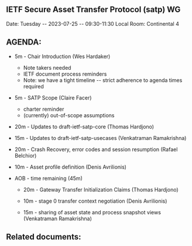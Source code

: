 ## IETF Secure Asset Transfer Protocol (satp) WG

Date: Tuesday -- 2023-07-25 -- 09:30-11:30 Local
Room: Continental 4

## AGENDA:

- 5m - Chair Introduction (Wes Hardaker)
    - Note takers needed
    - IETF document process reminders
    - Note: we have a tight timeline -- strict adherence to agenda times required

- 5m - SATP Scope (Claire Facer)
    - charter reminder
    - (currently) out-of-scope assumptions

- 20m - Updates to draft-ietf-satp-core (Thomas Hardjono)

- 15m - Updates to draft-ietf-satp-usecases (Venkatraman Ramakrishna)

- 20m - Crash Recovery, error codes and session resumption (Rafael Belchior) 

- 10m - Asset profile definition (Denis Avrilionis)

- AOB - time remaining (45m)

    - 20m - Gateway Transfer Initialization Claims (Thomas Hardjono)

    - 10m - stage 0 transfer context negotiation (Denis Avrilionis)

    - 15m - sharing of asset state and process snapshot views (Venkatraman Ramakrishna)

## Related documents:

[architecture]: https://datatracker.ietf.org/doc/draft-hardjono-sat-architecture
[protocol]: https://datatracker.ietf.org/doc/draft-hargreaves-sat-core/
[use cases]: https://datatracker.ietf.org/doc/draft-ramakrishna-sat-use-cases/
